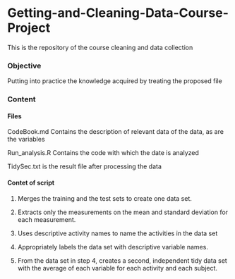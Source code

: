 # Getting-and-Cleaning-Data-Course-Project

This is the repository of the course cleaning and data collection

### Objective

Putting into practice the knowledge acquired by treating the proposed file

### Content

#### Files

CodeBook.md Contains the description of relevant data of the data, as are the variables

Run_analysis.R Contains the code with which the date is analyzed

TidySec.txt is the result file after processing the data

#### Contet of script

1. Merges the training and the test sets to create one data set.

2. Extracts only the measurements on the mean and standard deviation for each measurement.

3. Uses descriptive activity names to name the activities in the data set

4. Appropriately labels the data set with descriptive variable names.

5. From the data set in step 4, creates a second, independent tidy data set with the average of each variable for each activity and each subject.
